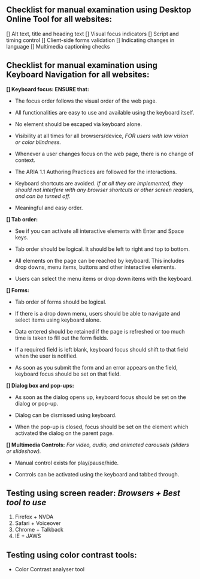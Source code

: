 ## Checklist for manual examination using Desktop Online Tool for all websites:

[] Alt text, title and heading text
[] Visual focus indicators
[] Script and timing control
[] Client-side forms validation
[] Indicating changes in language
[] Multimedia captioning checks


## Checklist for manual examination using Keyboard Navigation for all websites:

**[] Keyboard focus: ENSURE that:**

  - The focus order follows the visual order of the web page.

  - All functionalities are easy to use and available using the keyboard itself.

  - No element should be escaped via keyboard alone.

  - Visibility at all times for all browsers/device, *FOR users with low vision or color blindness.*

  - Whenever a user changes focus on the web page, there is no change of context.

  - The ARIA 1.1 Authoring Practices are followed for the interactions.

  - Keyboard shortcuts are avoided. *If at all they are implemented, they should not interfere with any browser shortcuts or other screen readers, and can be turned off.*

  - Meaningful and easy order.
  

**[] Tab order:**

  - See if you can activate all interactive elements with Enter and Space keys.

  - Tab order should be logical. It should be left to right and top to bottom.

  - All elements on the page can be reached by keyboard. This includes drop downs, menu items, buttons and other interactive elements.

  - Users can select the menu items or drop down items with the keyboard.
  

**[] Forms:**

  - Tab order of forms should be logical.

  - If there is a drop down menu, users should be able to navigate and select items using keyboard alone.

  - Data entered should be retained if the page is refreshed or too much time is taken to fill out the form fields.

  - If a required field is left blank, keyboard focus should shift to that field when the user is notified.

  - As soon as you submit the form and an error appears on the field, keyboard focus should be set on that field.
  

**[] Dialog box and pop-ups:**

  - As soon as the dialog opens up, keyboard focus should be set on the dialog or pop-up.

  - Dialog can be dismissed using keyboard.

  - When the pop-up is closed, focus should be set on the element which activated the dialog on the parent page.


**[] Multimedia Controls:** *For video, audio, and animated carousels (sliders or slideshow).*

  - Manual control exists for play/pause/hide.

  - Controls can be activated using the keyboard and tabbed through.
  

## Testing using screen reader: *Browsers + Best tool to use*
  1. Firefox + NVDA
  2. Safari + Voiceover
  3. Chrome + Talkback
  4. IE + JAWS

## Testing using color contrast tools: 
  - Color Contrast analyser tool


